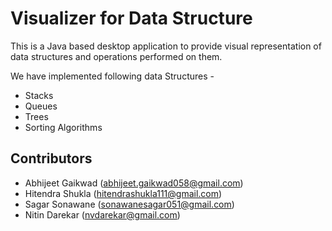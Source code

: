# Visualizer for Data Structure

This is a Java based desktop application to provide visual representation of data structures and operations performed on them.

We have implemented following data Structures -
* Stacks 
* Queues
* Trees
* Sorting Algorithms

## Contributors
* Abhijeet Gaikwad (abhijeet.gaikwad058@gmail.com)
* Hitendra Shukla (hitendrashukla111@gmail.com)
* Sagar Sonawane (sonawanesagar051@gmail.com)
* Nitin Darekar (nvdarekar@gmail.com)
